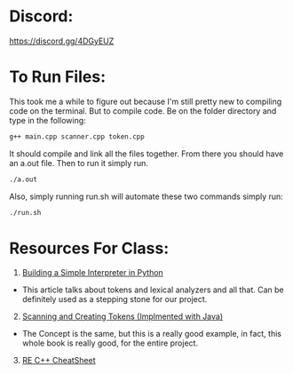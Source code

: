 # Discord:
https://discord.gg/4DGyEUZ

# To Run Files:
This took me a while to figure out because I'm still pretty new to compiling code on the terminal. But to compile code. Be on the folder directory and type in the following:
``` bash
g++ main.cpp scanner.cpp token.cpp
```
It should compile and link all the files together. From there you should have an a.out file. Then to run it simply run.

``` bash
./a.out
```

Also, simply running run.sh will automate these two commands simply run:
``` bash
./run.sh
```


# Resources For Class:
1. [Building a Simple Interpreter in Python](https://ruslanspivak.com/lsbasi-part1/)
  * This article talks about tokens and lexical analyzers and all that. Can be definitely used as a stepping stone for our project.
2. [Scanning and Creating Tokens (Implmented with Java)](http://www.craftinginterpreters.com/scanning.html)
  * The Concept is the same, but this is a really good example, in fact, this whole book is really good, for the entire project.
3. [RE C++ CheatSheet](http://cpprocks.com/files/c++11-regex-cheatsheet.pdf)

